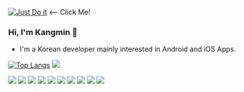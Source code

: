 [![Just Do it](https://user-images.githubusercontent.com/34850203/176704648-162ea4b4-4473-4da0-b39f-63043e2b28a4.gif)](https://youtu.be/ZXsQAXx_ao0?t=5)
<-- Click Me!

### Hi, I'm Kangmin 👋


- I'm a Korean developer mainly interested in Android and iOS Apps.

[![Top Langs](https://github-readme-stats.vercel.app/api/top-langs/?username=boring-km&layout=compact)](https://github.com/anuraghazra/github-readme-stats)
<a href="https://opgc.me/#/users/boring-km" target="_blank"><img src="https://api.opgc.me/githubs/users/boring-km/tag/?theme=basic" /></a>

<p align="left">
    <img src="https://img.shields.io/badge/-Flutter-0088cc?style=flat&logo=Flutter">
    <img src="https://img.shields.io/badge/-Dart-00AAA0?style=flat&logo=Dart">
    <img src="https://img.shields.io/badge/-Android-FFFFFF?style=flat&logo=Android">
    <img src="https://img.shields.io/badge/-Kotlin-FFFFFF?style=flat&logo=Kotlin">
    <img src="https://img.shields.io/badge/-iOS-FFFFFF?style=flat&logo=Apple&logoColor=black">
    <img src="https://img.shields.io/badge/-Swift-FFFFFF?style=flat&logo=Swift">
    <img src="https://img.shields.io/badge/-Java-FFFFFF?style=flat&logo=OpenJDK&logoColor=black">
    <img src="https://img.shields.io/badge/-Python-1793D1?style=flat&logo=Python&logoColor=white">
    <img src="https://img.shields.io/badge/-Node.js-339933?style=flat&logo=Node.js&logoColor=white">
    <img src="https://img.shields.io/badge/-JavaScript-FCC624?style=flat&logo=Javascript&logoColor=white">
</p>
